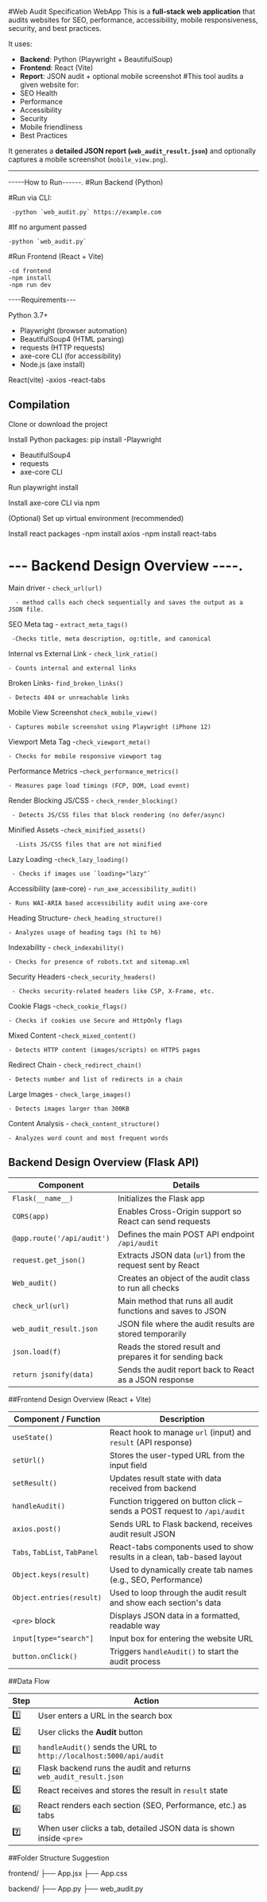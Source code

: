  #Web Audit Specification WebApp
This is a **full-stack web application** that audits websites for SEO, performance, accessibility, mobile responsiveness, security, and best practices.


It uses:
- **Backend**: Python (Playwright + BeautifulSoup)
- **Frontend**: React (Vite)
- **Report**: JSON audit + optional mobile screenshot
#This tool audits a given website for:
- SEO Health
- Performance
- Accessibility
- Security
- Mobile friendliness
- Best Practices

It generates a **detailed JSON report (`web_audit_result.json`)** and optionally captures a mobile screenshot (`mobile_view.png`).

------------------------------

-----How to Run------.
#Run Backend (Python)

   #Run via CLI:
   
     -python `web_audit.py` https://example.com
  
  #If no argument passed
  
    -python `web_audit.py`
#Run Frontend (React + Vite)

    -cd frontend
    -npm install
    -npm run dev



----Requirements---

Python 3.7+  
- Playwright (browser automation)  
- BeautifulSoup4 (HTML parsing)  
- requests (HTTP requests)  
- axe-core CLI (for accessibility)  
- Node.js (axe install)

React(vite)
  -axios
  -react-tabs


## Compilation 
 Clone or download the project

Install Python packages: 
pip install  -Playwright 
- BeautifulSoup4 
- requests 
- axe-core CLI


 Run playwright install

 Install axe-core CLI via npm

(Optional) Set up virtual environment (recommended)

Install react packages
  -npm install axios 
  -npm install  react-tabs
# --- Backend Design Overview ----.

 
 Main driver - `check_url(url)`
 
      - method calls each check sequentially and saves the output as a JSON file.

 SEO  Meta tag - `extract_meta_tags()`
 
     -Checks title, meta description, og:title, and canonical 

  Internal vs External Link - `check_link_ratio()`  
  
    - Counts internal and external links  
    
Broken Links- `find_broken_links()`   

    - Detects 404 or unreachable links 
    
Mobile View Screenshot `check_mobile_view()`   

    - Captures mobile screenshot using Playwright (iPhone 12)

Viewport Meta Tag -`check_viewport_meta()`        

    - Checks for mobile responsive viewport tag     

Performance Metrics -`check_performance_metrics()`   

    - Measures page load timings (FCP, DOM, Load event)  


  Render Blocking JS/CSS - `check_render_blocking()` 
  
     - Detects JS/CSS files that block rendering (no defer/async)

  
 Minified Assets -`check_minified_assets()` 
 
      -Lists JS/CSS files that are not minified      

  
 Lazy Loading -`check_lazy_loading()`   
 
     - Checks if images use `loading="lazy"`     


Accessibility (axe-core) - `run_axe_accessibility_audit()`  

    - Runs WAI-ARIA based accessibility audit using axe-core

Heading Structure- `check_heading_structure()`      

    - Analyzes usage of heading tags (h1 to h6)  

Indexability - `check_indexability()`         

    - Checks for presence of robots.txt and sitemap.xml

 Security Headers -`check_security_headers()`       
 
     - Checks security-related headers like CSP, X-Frame, etc.

Cookie Flags -`check_cookie_flags()`           

    - Checks if cookies use Secure and HttpOnly flags   

Mixed Content -`check_mixed_content()`  

    - Detects HTTP content (images/scripts) on HTTPS pages 

Redirect Chain  - `check_redirect_chain()` 

    - Detects number and list of redirects in a chain  


Large Images - `check_large_images()`        

    - Detects images larger than 300KB    

Content Analysis - `check_content_structure()`     

    - Analyzes word count and most frequent words    



 ## Backend Design Overview (Flask API)

|  Component                 |  Details                                                    |
| -------------------------- | ----------------------------------------------------------- |
| `Flask(__name__)`          | Initializes the Flask app                                   |
| `CORS(app)`                | Enables Cross-Origin support so React can send requests     |
| `@app.route('/api/audit')` | Defines the main POST API endpoint `/api/audit`             |
| `request.get_json()`       | Extracts JSON data (`url`) from the request sent by React   |
| `Web_audit()`              | Creates an object of the audit class to run all checks      |
| `check_url(url)`           | Main method that runs all audit functions and saves to JSON |
| `web_audit_result.json`    | JSON file where the audit results are stored temporarily    |
| `json.load(f)`             | Reads the stored result and prepares it for sending back    |
| `return jsonify(data)`     | Sends the audit report back to React as a JSON response     |


##Frontend Design Overview (React + Vite)


|  Component / Function         |  Description                                                              |
| ----------------------------- | ------------------------------------------------------------------------- |
| `useState()`                  | React hook to manage `url` (input) and `result` (API response)            |
| `setUrl()`                    | Stores the user-typed URL from the input field                            |
| `setResult()`                 | Updates result state with data received from backend                      |
| `handleAudit()`               | Function triggered on button click – sends a POST request to `/api/audit` |
| `axios.post()`                | Sends URL to Flask backend, receives audit result JSON                    |
| `Tabs`, `TabList`, `TabPanel` | React-tabs components used to show results in a clean, tab-based layout   |
| `Object.keys(result)`         | Used to dynamically create tab names (e.g., SEO, Performance)             |
| `Object.entries(result)`      | Used to loop through the audit result and show each section's data        |
| `<pre>` block                 | Displays JSON data in a formatted, readable way                           |
| `input[type="search"]`        | Input box for entering the website URL                                    |
| `button.onClick()`            | Triggers `handleAudit()` to start the audit process                       |



##Data Flow

| Step | Action                                                             |
| ---- | ------------------------------------------------------------------ |
| 1️⃣  | User enters a URL in the search box                                |
| 2️⃣  | User clicks the **Audit** button                                   |
| 3️⃣  | `handleAudit()` sends the URL to `http://localhost:5000/api/audit` |
| 4️⃣  | Flask backend runs the audit and returns `web_audit_result.json`   |
| 5️⃣  | React receives and stores the result in `result` state             |
| 6️⃣  | React renders each section (SEO, Performance, etc.) as tabs        |
| 7️⃣  | When user clicks a tab, detailed JSON data is shown inside `<pre>` |



##Folder Structure Suggestion

frontend/
├── App.jsx
├── App.css

backend/
├── App.py
├── web_audit.py
